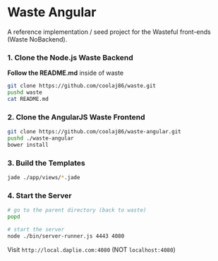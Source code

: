 Waste Angular
=============

A reference implementation / seed project for the Wasteful front-ends (Waste NoBackend).

### 1. Clone the Node.js Waste Backend

**Follow the README.md** inside of waste

```bash
git clone https://github.com/coolaj86/waste.git
pushd waste
cat README.md
```

### 2. Clone the AngularJS Waste Frontend

```bash
git clone https://github.com/coolaj86/waste-angular.git
pushd ./waste-angular
bower install
```

### 3. Build the Templates

```bash
jade ./app/views/*.jade
```

### 4. Start the Server

```bash
# go to the parent directory (back to waste)
popd

# start the server
node ./bin/server-runner.js 4443 4080
```

Visit `http://local.daplie.com:4080` (NOT `localhost:4080`)
